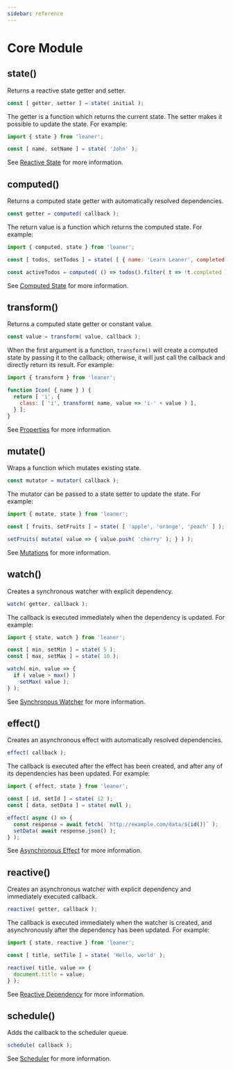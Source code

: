 ```yaml
---
sidebar: reference
---
```


# Core Module

## state()

Returns a reactive state getter and setter.

```js
const [ getter, setter ] = state( initial );
```

The getter is a function which returns the current state. The setter makes it possible to update the state. For example:

```js
import { state } from 'leaner';

const [ name, setName ] = state( 'John' );
```

See [Reactive State](../guide/reactive-state) for more information.


## computed()

Returns a computed state getter with automatically resolved dependencies.

```js
const getter = computed( callback );
```

The return value is a function which returns the computed state. For example:

```js
import { computed, state } from 'leaner';

const [ todos, setTodos ] = state( [ { name: 'Learn Leaner', completed: false } ] );

const activeTodos = computed( () => todos().filter( t => !t.completed ) );
```

See [Computed State](../guide/advanced-reactivity#computed-state) for more information.


## transform()

Returns a computed state getter or constant value.

```js
const value = transform( value, callback );
```

When the first argument is a function, `transform()` will create a computed state by passing it to the callback; otherwise, it will just call the callback and directly return its result. For example:

```js
import { transform } from 'leaner';

function Icon( { name } ) {
  return [ 'i', {
    class: [ 'i', transform( name, value => 'i-' + value ) ],
  } ];
}
```


See [Properties](../guide/components#properties) for more information.


## mutate()

Wraps a function which mutates existing state.

```js
const mutator = mutator( callback );
```

The mutator can be passed to a state setter to update the state. For example:

```js
import { mutate, state } from 'leaner';

const [ fruits, setFruits ] = state( [ 'apple', 'orange', 'peach' ] );

setFruits( mutate( value => { value.push( 'cherry' ); } ) );
```

See [Mutations](../guide/advanced-reactivity#mutations) for more information.


## watch()

Creates a synchronous watcher with explicit dependency.

```js
watch( getter, callback );
```

The callback is executed immediately when the dependency is updated. For example:

```js
import { state, watch } from 'leaner';

const [ min, setMin ] = state( 5 );
const [ max, setMax ] = state( 10 );

watch( min, value => {
  if ( value > max() )
    setMax( value );
} );
```

See [Synchronous Watcher](../guide/advanced-reactivity#synchronous-watcher) for more information.


## effect()

Creates an asynchronous effect with automatically resolved dependencies.

```js
effect( callback );
```

The callback is executed after the effect has been created, and after any of its dependencies has been updated. For example:

```js
import { effect, state } from 'leaner';

const [ id, setId ] = state( 12 );
const [ data, setData ] = state( null );

effect( async () => {
  const response = await fetch( `http://example.com/data/${id()}` );
  setData( await response.json() );
} );
```

See [Asynchronous Effect](../guide/advanced-reactivity#asynchronous-effect) for more information.


## reactive()

Creates an asynchronous watcher with explicit dependency and immediately executed callback.

```js
reactive( getter, callback );
```

The callback is executed immediately when the watcher is created, and asynchronously after the dependency has been updated. For example:

```js
import { state, reactive } from 'leaner';

const [ title, setTile ] = state( 'Hello, world' );

reactive( title, value => {
  document.title = value;
} );
```

See [Reactive Dependency](../guide/advanced-reactivity#reactive-dependency) for more information.


## schedule()

Adds the callback to the scheduler queue.

```js
schedule( callback );
```

See [Scheduler](../guide/advanced-reactivity#scheduler) for more information.
